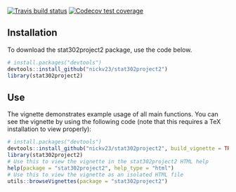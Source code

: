 <!-- badges: start -->
  [![Travis build status](https://travis-ci.com/nickv23/stat302project2.svg?branch=master)](https://travis-ci.com/nickv23/stat302project2)
  [![Codecov test coverage](https://codecov.io/gh/nickv23/stat302project2/branch/master/graph/badge.svg)](https://codecov.io/gh/nickv23/stat302project2?branch=master)
  <!-- badges: end -->

## Installation

To download the stat302project2 package, use the code below.

``` r
# install.packages("devtools")
devtools::install_github("nickv23/stat302project2")
library(stat302project2)
```

## Use

The vignette demonstrates example usage of all main functions. You can see the vignette by using the following code (note that this requires a TeX installation to view properly):


``` r
# install.packages("devtools")
devtools::install_github("nickv23/stat302project2", build_vignette = TRUE, build_opts = c())
library(stat302project2)
# Use this to view the vignette in the stat302project2 HTML help
help(package = "stat302project2", help_type = "html")
# Use this to view the vignette as an isolated HTML file
utils::browseVignettes(package = "stat302project2")
```
